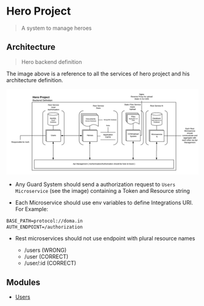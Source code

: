 # Hero Project

> A system to manage heroes

## Architecture

> Hero backend definition

The image above is a reference to all the services of hero project and his architecture definition.

![Architecture Definition](./docs/img/architecture.png "Architecture definition image")

* Any Guard System  should send a authorization request to `Users Microservice` (see the image) containing a Token and Resource string

* Each Microservice should use env variables to define Integrations URI. For Example:

```
BASE_PATH=protocol://doma.in
AUTH_ENDPOINT=/authorization
```

* Rest microservices should not use endpoint with plural resource names
    
    * /users (WRONG)
    * /user (CORRECT)
    * /user/:id (CORRECT)

## Modules

* [Users](./docs/users/users.md)